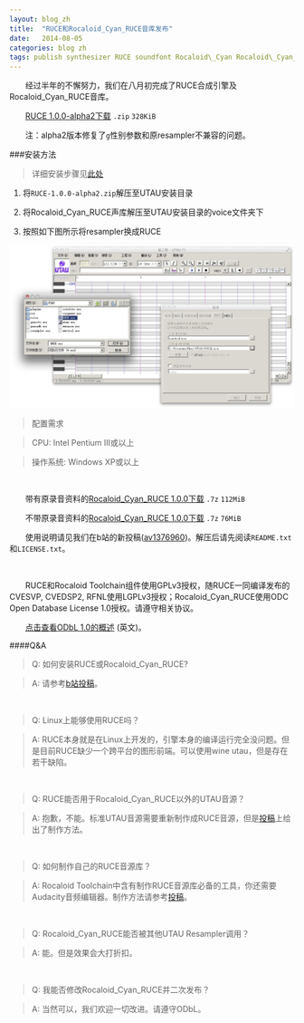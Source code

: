 ```yaml
---
layout: blog_zh
title:  "RUCE和Rocaloid_Cyan_RUCE音库发布"
date:   2014-08-05
categories: blog zh
tags: publish synthesizer RUCE soundfont Rocaloid\_Cyan Rocaloid\_Cyan_RUCE
---
```


&emsp;&emsp;经过半年的不懈努力，我们在八月初完成了RUCE合成引擎及Rocaloid\_Cyan_RUCE音库。

&emsp;&emsp;[RUCE 1.0.0-alpha2下载](/resources/binaries/RUCE-1.0.0-alpha2.zip) `.zip` `328KiB`

&emsp;&emsp;注：alpha2版本修复了`g`性别参数和原resampler不兼容的问题。

###安装方法

> 详细安装步骤见[此处](http://bbs.ivocaloid.com/forum.php?mod=viewthread&tid=127250&page=1)

1. 将`RUCE-1.0.0-alpha2.zip`解压至UTAU安装目录

2. 将Rocaloid\_Cyan_RUCE声库解压至UTAU安装目录的voice文件夹下

3. 按照如下图所示将resampler换成RUCE

![RUCE](/images/RUCE-install.jpg)

> 配置需求

> CPU: Intel Pentium III或以上

> 操作系统: Windows XP或以上

&emsp;&emsp;

&emsp;&emsp;带有原录音资料的[Rocaloid\_Cyan\_RUCE 1.0.0下载](https://mega.co.nz/#!zMZj3aRD!bgKmrx6jpE08Nto2ljEtK-IbEuUDsVrQx23RSHeAJd8) `.7z` `112MiB`

&emsp;&emsp;不带原录音资料的[Rocaloid\_Cyan\_RUCE 1.0.0下载](https://mega.co.nz/#!XcgCjJZA!Z2zLwZf2bgYmUbb_WALwV2qlPZMRNmTxWZYXePyZ-3g) `.7z` `76MiB`

&emsp;&emsp;使用说明请见我们在b站的新投稿([av1376960](http://www.bilibili.com/video/av1376960/))。解压后请先阅读`README.txt`和`LICENSE.txt`。

&emsp;&emsp;

&emsp;&emsp;RUCE和Rocaloid Toolchain组件使用GPLv3授权，随RUCE一同编译发布的CVESVP, CVEDSP2, RFNL使用LGPLv3授权；Rocaloid_Cyan_RUCE使用ODC Open Database License 1.0授权。请遵守相关协议。

&emsp;&emsp;[点击查看ODbL 1.0的概述](http://opendatacommons.org/licenses/odbl/summary/) (英文)。

####Q&A

> Q: 如何安装RUCE或Rocaloid\_Cyan\_RUCE?

> A: 请参考[b站投稿](http://www.bilibili.com/video/av1376960/)。

&emsp;

> Q: Linux上能够使用RUCE吗？

> A: RUCE本身就是在Linux上开发的，引擎本身的编译运行完全没问题。但是目前RUCE缺少一个跨平台的图形前端。可以使用wine utau，但是存在若干缺陷。

&emsp;

> Q: RUCE能否用于Rocaloid\_Cyan\_RUCE以外的UTAU音源？

> A: 抱歉，不能。标准UTAU音源需要重新制作成RUCE音源，但是[投稿](http://www.bilibili.com/video/av1376960/index_4.html)上给出了制作方法。

&emsp;

> Q: 如何制作自己的RUCE音源库？

> A: Rocaloid Toolchain中含有制作RUCE音源库必备的工具，你还需要Audacity音频编辑器。制作方法请参考[投稿](http://www.bilibili.com/video/av1376960/index_4.html)。

&emsp;

> Q: Rocaloid\_Cyan\_RUCE能否被其他UTAU Resampler调用？

> A: 能。但是效果会大打折扣。

&emsp;

> Q: 我能否修改Rocaloid_Cyan_RUCE并二次发布？

> A: 当然可以，我们欢迎一切改进。请遵守ODbL。

&emsp;&emsp;
